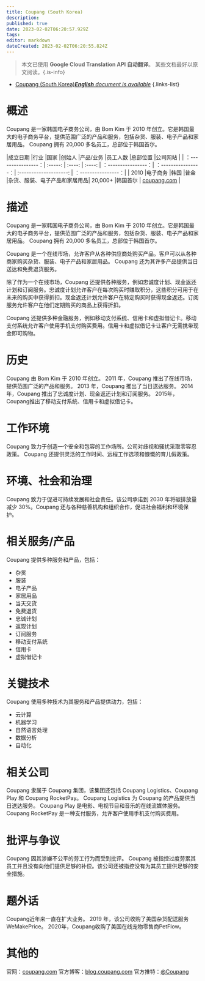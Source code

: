 ```yaml
---
title: Coupang (South Korea)
description: 
published: true
date: 2023-02-02T06:20:57.929Z
tags: 
editor: markdown
dateCreated: 2023-02-02T06:20:55.824Z
---
```


> 本文已使用 **Google Cloud Translation API 自动翻译**。
某些文档最好以原文阅读。{.is-info}



- [Coupang (South Korea)***English** document is available*](/en/Knowledge-base/Dictionary/Company/coupang-south-korea)
{.links-list}


# 概述

Coupang 是一家韩国电子商务公司，由 Bom Kim 于 2010 年创立。它是韩国最大的电子商务平台，提供范围广泛的产品和服务，包括杂货、服装、电子产品和家居用品。 Coupang 拥有 20,000 多名员工，总部位于韩国首尔。

|成立日期 |行业 |国家 |创始人 |产品/业务 |员工人数 |总部位置 |公司网站 |
| ：----------------：| :-----: | :----: | :----: | ：----------------：| ：----------------：| :--------------------: | ：----------------：|
| 2010 |电子商务 |韩国 |普金 |杂货、服装、电子产品和家居用品| 20,000+ |韩国首尔 | [coupang.com](https://www.coupang.com/) |

# 描述

Coupang 是一家韩国电子商务公司，由 Bom Kim 于 2010 年创立。它是韩国最大的电子商务平台，提供范围广泛的产品和服务，包括杂货、服装、电子产品和家居用品。 Coupang 拥有 20,000 多名员工，总部位于韩国首尔。

Coupang 是一个在线市场，允许客户从各种供应商处购买产品。客户可以从各种商家购买杂货、服装、电子产品和家居用品。 Coupang 还为其许多产品提供当日送达和免费退货服务。

除了作为一个在线市场，Coupang 还提供各种服务，例如忠诚度计划、现金返还计划和订阅服务。忠诚度计划允许客户在每次购买时赚取积分，这些积分可用于在未来的购买中获得折扣。现金返还计划允许客户在特定购买时获得现金返还。订阅服务允许客户在他们定期购买的商品上获得折扣。

Coupang 还提供多种金融服务，例如移动支付系统、信用卡和虚拟借记卡。移动支付系统允许客户使用手机支付购买费用。信用卡和虚拟借记卡让客户无需携带现金即可购物。

# 历史

Coupang 由 Bom Kim 于 2010 年创立。 2011 年，Coupang 推出了在线市场，提供范围广泛的产品和服务。 2013 年，Coupang 推出了当日送达服务。 2014 年，Coupang 推出了忠诚度计划、现金返还计划和订阅服务。 2015年，Coupang推出了移动支付系统、信用卡和虚拟借记卡。

# 工作环境

Coupang 致力于创造一个安全和包容的工作场所。公司对歧视和骚扰采取零容忍政策。 Coupang 还提供灵活的工作时间、远程工作选项和慷慨的育儿假政策。

# 环境、社会和治理

Coupang 致力于促进可持续发展和社会责任。该公司承诺到 2030 年将碳排放量减少 30%。Coupang 还与各种慈善机构和组织合作，促进社会福利和环境保护。

# 相关服务/产品

Coupang 提供多种服务和产品，包括：

- 杂货
- 服装
- 电子产品
- 家居用品
- 当天交货
- 免费退货
- 忠诚计划
- 返现计划
- 订阅服务
- 移动支付系统
- 信用卡
- 虚拟借记卡

# 关键技术

Coupang 使用多种技术为其服务和产品提供动力，包括：

- 云计算
- 机器学习
- 自然语言处理
- 数据分析
- 自动化

# 相关公司

Coupang 隶属于 Coupang 集团，该集团还包括 Coupang Logistics、Coupang Play 和 Coupang RocketPay。 Coupang Logistics 为 Coupang 的产品提供当日送达服务。 Coupang Play 是电影、电视节目和音乐的在线流媒体服务。 Coupang RocketPay 是一种支付服务，允许客户使用手机支付购买费用。

# 批评与争议

Coupang 因其涉嫌不公平的劳工行为而受到批评。 Coupang 被指控过度劳累其员工并且没有向他们提供足够的补偿。该公司还被指控没有为其员工提供足够的安全措施。

# 题外话

Coupang近年来一直在扩大业务。 2019 年，该公司收购了美国杂货配送服务 WeMakePrice。 2020年，Coupang收购了美国在线宠物零售商PetFlow。

# 其他的

官网：[coupang.com](https://www.coupang.com/)
官方博客：[blog.coupang.com](https://blog.coupang.com/)
官方推特：[@Coupang](https://twitter.com/coupang)